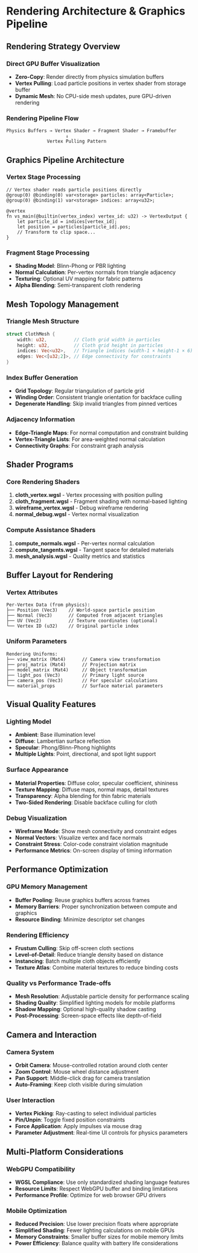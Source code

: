# Rendering Architecture & Graphics Pipeline

## Rendering Strategy Overview

### Direct GPU Buffer Visualization
- **Zero-Copy**: Render directly from physics simulation buffers
- **Vertex Pulling**: Load particle positions in vertex shader from storage buffer
- **Dynamic Mesh**: No CPU-side mesh updates, pure GPU-driven rendering

### Rendering Pipeline Flow
```
Physics Buffers → Vertex Shader → Fragment Shader → Framebuffer
                      ↓
               Vertex Pulling Pattern
```

## Graphics Pipeline Architecture

### Vertex Stage Processing
```wgsl
// Vertex shader reads particle positions directly
@group(0) @binding(0) var<storage> particles: array<Particle>;
@group(0) @binding(1) var<storage> indices: array<u32>;

@vertex
fn vs_main(@builtin(vertex_index) vertex_id: u32) -> VertexOutput {
    let particle_id = indices[vertex_id];
    let position = particles[particle_id].pos;
    // Transform to clip space...
}
```

### Fragment Stage Processing
- **Shading Model**: Blinn-Phong or PBR lighting
- **Normal Calculation**: Per-vertex normals from triangle adjacency
- **Texturing**: Optional UV mapping for fabric patterns
- **Alpha Blending**: Semi-transparent cloth rendering

## Mesh Topology Management

### Triangle Mesh Structure
```rust
struct ClothMesh {
    width: u32,          // Cloth grid width in particles
    height: u32,         // Cloth grid height in particles  
    indices: Vec<u32>,   // Triangle indices (width-1 × height-1 × 6)
    edges: Vec<[u32;2]>, // Edge connectivity for constraints
}
```

### Index Buffer Generation
- **Grid Topology**: Regular triangulation of particle grid
- **Winding Order**: Consistent triangle orientation for backface culling
- **Degenerate Handling**: Skip invalid triangles from pinned vertices

### Adjacency Information
- **Edge-Triangle Maps**: For normal computation and constraint building
- **Vertex-Triangle Lists**: For area-weighted normal calculation
- **Connectivity Graphs**: For constraint graph analysis

## Shader Programs

### Core Rendering Shaders
1. **cloth_vertex.wgsl** - Vertex processing with position pulling
2. **cloth_fragment.wgsl** - Fragment shading with normal-based lighting
3. **wireframe_vertex.wgsl** - Debug wireframe rendering
4. **normal_debug.wgsl** - Vertex normal visualization

### Compute Assistance Shaders  
1. **compute_normals.wgsl** - Per-vertex normal calculation
2. **compute_tangents.wgsl** - Tangent space for detailed materials
3. **mesh_analysis.wgsl** - Quality metrics and statistics

## Buffer Layout for Rendering

### Vertex Attributes
```
Per-Vertex Data (from physics):
├── Position (Vec3)    // World-space particle position
├── Normal (Vec3)      // Computed from adjacent triangles  
├── UV (Vec2)          // Texture coordinates (optional)
└── Vertex ID (u32)    // Original particle index
```

### Uniform Parameters
```
Rendering Uniforms:
├── view_matrix (Mat4)      // Camera view transformation
├── proj_matrix (Mat4)      // Projection matrix
├── model_matrix (Mat4)     // Object transformation
├── light_pos (Vec3)        // Primary light source
├── camera_pos (Vec3)       // For specular calculations
└── material_props          // Surface material parameters
```

## Visual Quality Features

### Lighting Model
- **Ambient**: Base illumination level
- **Diffuse**: Lambertian surface reflection
- **Specular**: Phong/Blinn-Phong highlights  
- **Multiple Lights**: Point, directional, and spot light support

### Surface Appearance
- **Material Properties**: Diffuse color, specular coefficient, shininess
- **Texture Mapping**: Diffuse maps, normal maps, detail textures
- **Transparency**: Alpha blending for thin fabric materials
- **Two-Sided Rendering**: Disable backface culling for cloth

### Debug Visualization
- **Wireframe Mode**: Show mesh connectivity and constraint edges
- **Normal Vectors**: Visualize vertex and face normals
- **Constraint Stress**: Color-code constraint violation magnitude
- **Performance Metrics**: On-screen display of timing information

## Performance Optimization

### GPU Memory Management
- **Buffer Pooling**: Reuse graphics buffers across frames
- **Memory Barriers**: Proper synchronization between compute and graphics
- **Resource Binding**: Minimize descriptor set changes

### Rendering Efficiency
- **Frustum Culling**: Skip off-screen cloth sections
- **Level-of-Detail**: Reduce triangle density based on distance
- **Instancing**: Batch multiple cloth objects efficiently
- **Texture Atlas**: Combine material textures to reduce binding costs

### Quality vs Performance Trade-offs
- **Mesh Resolution**: Adjustable particle density for performance scaling
- **Shading Quality**: Simplified lighting models for mobile platforms
- **Shadow Mapping**: Optional high-quality shadow casting
- **Post-Processing**: Screen-space effects like depth-of-field

## Camera and Interaction

### Camera System
- **Orbit Camera**: Mouse-controlled rotation around cloth center
- **Zoom Control**: Mouse wheel distance adjustment
- **Pan Support**: Middle-click drag for camera translation
- **Auto-Framing**: Keep cloth visible during simulation

### User Interaction
- **Vertex Picking**: Ray-casting to select individual particles
- **Pin/Unpin**: Toggle fixed position constraints
- **Force Application**: Apply impulses via mouse drag
- **Parameter Adjustment**: Real-time UI controls for physics parameters

## Multi-Platform Considerations

### WebGPU Compatibility
- **WGSL Compliance**: Use only standardized shading language features
- **Resource Limits**: Respect WebGPU buffer and binding limitations
- **Performance Profile**: Optimize for web browser GPU drivers

### Mobile Optimization
- **Reduced Precision**: Use lower precision floats where appropriate
- **Simplified Shading**: Fewer lighting calculations on mobile GPUs
- **Memory Constraints**: Smaller buffer sizes for mobile memory limits
- **Power Efficiency**: Balance quality with battery life considerations
